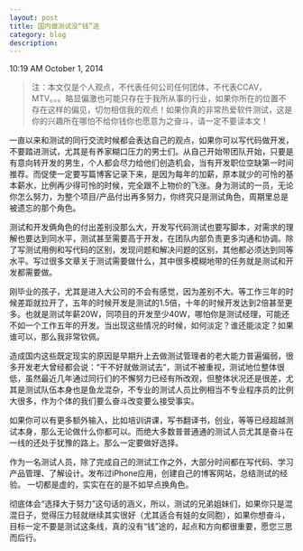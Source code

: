 ```yaml
---
layout: post
title: 国内做测试没“钱”途
category: blog
description: 
---
```

10:19 AM October 1, 2014

> 注：本文仅是个人观点，不代表任何公司任何团体，不代表CCAV，MTV。。。略显偏激也可能只存在于我所从事的行业，如果你所在的位置不存在这样的偏见，切勿相信我的观点！如果你真的非常热爱软件测试，这是你的兴趣所在哪怕不给你钱你也愿意为之奋斗，请一定不要读本文！

一直以来和测试的同行交流时候都会表达自己的观点，如果你可以写代码做开发，不要踏进测试，尤其是有养家糊口压力的男士们。从自己开始带团队开始，只要是有意向转开发的男生，个人都会尽力给他们创造机会，当有开发职位空缺第一时间推荐。而促使一定要写篇博客记录下来，是因为每年的加薪，原本就少的可怜的基本薪水，比例再少得可怜的时候，完全跟不上物价的飞涨。身为测试的一员，无论你怎么努力，为整个项目/产品付出再多努力，你终究只是测试角色，周期里总是被遗忘的那个角色。

测试和开发俩角色的付出差别没那么大，开发写代码测试也要写脚本，对需求的理解也要达到同水平，测试甚至需要高于开发，在团队内部负责更多沟通和协调。除了写测试用例和写代码的区别，发现问题和解决问题的区别，其他都必须达到同等水平。写过很多文章关于测试需要做什么，其中很多模糊地带的任务就是测试和开发都需要做。

刚毕业的孩子，尤其是进入大公司的不会有感觉，因为差别不大。等工作三年的时候差距就拉开了，五年的时候开发是测试的1.5倍，十年的时候开发达到2倍甚至更多。也就是测试年薪20W，同项目的开发至少40W，哪怕你是测试经理，可能还不如一个工作五年的开发。当出现这些情况的时候，如何淡定？谁还能淡定？如果谁可以，那么我非常钦佩。

造成国内这些既定现实的原因是早期升上去做测试管理者的老大能力普遍偏弱，很多开发老大曾经都会说：“干不好就做测试去”，测试不被重视，测试地位整体很低，虽然最近几年通过同行们的不懈努力已经有所改观，但整体状况还是很差，尤其是测试队伍本身也是鱼龙混杂，不专业的测试人员比例相当不专业程序员的比例大很多，作为个体的我们要么奋斗改变要么接受事实。

如果你可以有更多额外输入，比如培训讲课，写书翻译书，创业，等等已经超越测试本身，那么无论做什么你都可以。而绝大多数普普通通的测试人员尤其是奋斗在一线的还处于犹豫的路上。那么一定要做好选择。

作为一名测试人员，除了完成自己的测试工作之外，大部分时间都在写代码、学习产品管理、了解设计。发布过iPhone应用，创建自己的博客网站，总结测试的经验。 一切都是虚的，实实在在的是不如早点换角色。

彻底体会“选择大于努力”这句话的涵义，所以，测试的兄弟姐妹们，如果你只是混混日子，觉得压力轻就继续其实很好（尤其适合有娃的女同胞），如果你想奋斗，目标一定不要是测试这条线，真的没有“钱”途的，起点和方向都很重要，愿您三思而后行。


[Angelia]:    http://angeliaw.github.com  "Angelia"
